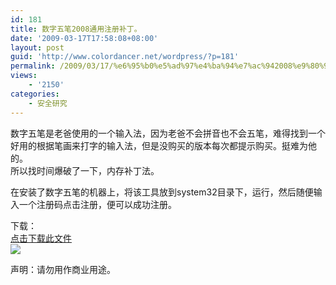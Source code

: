 ```yaml
---
id: 181
title: 数字五笔2008通用注册补丁。
date: '2009-03-17T17:58:08+08:00'
layout: post
guid: 'http://www.colordancer.net/wordpress/?p=181'
permalink: /2009/03/17/%e6%95%b0%e5%ad%97%e4%ba%94%e7%ac%942008%e9%80%9a%e7%94%a8%e6%b3%a8%e5%86%8c%e8%a1%a5%e4%b8%81%e3%80%82/
views:
    - '2150'
categories:
    - 安全研究
---
```


数字五笔是老爸使用的一个输入法，因为老爸不会拼音也不会五笔，难得找到一个好用的根据笔画来打字的输入法，但是没购买的版本每次都提示购买。挺难为他的。  
所以找时间爆破了一下，内存补丁法。

在安装了数字五笔的机器上，将该工具放到system32目录下，运行，然后随便输入一个注册码点击注册，便可以成功注册。

下载：  
[点击下载此文件](http://www.colordancer.net/blog/attachments/month_0903/a2009317175744.rar)  
![](http://www.colordancer.net/blog/attachments/month_0903/t2009317175554.JPG)

声明：请勿用作商业用途。
